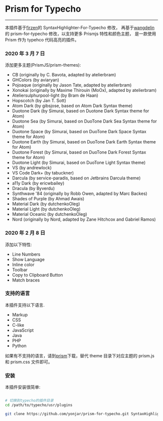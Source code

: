 # Prism for Typecho

---

本插件基于[firzen][1]的 SyntaxHighlighter-For-Typecho 修改，
再基于[wangdelin][3]的 prism-for-typecho 修改，以支持更多 Prismjs 特性和颜色主题，
是一款使用 Prism 作为 typehco 代码高亮的插件。

### 2020 年 3 月 7 日

添加更多主题(PrismJS/prism-themes):

- CB (originally by C. Bavota, adapted by atelierbram)
- GHColors (by aviaryan)
- Pojoaque (originally by Jason Tate, adapted by atelierbram)
- Xonokai (originally by Maxime Thirouin (MoOx), adapted by atelierbram)
- Ateliersulphurpool-light (by Bram de Haan)
- Hopscotch (by Jan T. Sott)
- Atom Dark (by gibsjose, based on Atom Dark Syntax theme)
- Duotone Dark (by Simurai, based on Duotone Dark Syntax theme for Atom)
- Duotone Sea (by Simurai, based on DuoTone Dark Sea Syntax theme for Atom)
- Duotone Space (by Simurai, based on DuoTone Dark Space Syntax theme for Atom)
- Duotone Earth (by Simurai, based on DuoTone Dark Earth Syntax theme for Atom)
- Duotone Forest (by Simurai, based on DuoTone Dark Forest Syntax theme for Atom)
- Duotone Light (by Simurai, based on DuoTone Light Syntax theme)
- VS (by andrewlock)
- VS Code Dark+ (by tabuckner)
- Darcula (by service-paradis, based on Jetbrains Darcula theme)
- a11y Dark (by ericwbailey)
- Dracula (by Byverdu)
- Synthwave '84 (originally by Robb Owen, adapted by Marc Backes)
- Shades of Purple (by Ahmad Awais)
- Material Dark (by dutchenkoOleg)
- Material Light (by dutchenkoOleg)
- Material Oceanic (by dutchenkoOleg)
- Nord (originally by Nord, adapted by Zane Hitchcox and Gabriel Ramos)

### 2020 年 2 月 8 日

添加以下特性:

- Line Numbers
- Show Language
- Inline color
- Toolbar
- Copy to Clipboard Button
- Match braces

### 支持的语言

本插件支持以下语言.

- Markup
- CSS
- C-like
- JavaScript
- Java
- PHP
- Python

如果有不支持的语言，请到[prism][2]下载，替代 theme 目录下对应主题的 prism.js 和 prism.css 文件即可。

### 安装

本插件安装很简单:

```bash

# 切换到typecho的插件目录
cd /path/to/typecho/usr/plugins

git clone https://github.com/yonjar/prism-for-typecho.git SyntaxHighlighter
```

[1]: https://github.com/firzen
[2]: http://prismjs.com/download.html
[3]: https://github.com/wangdelin

